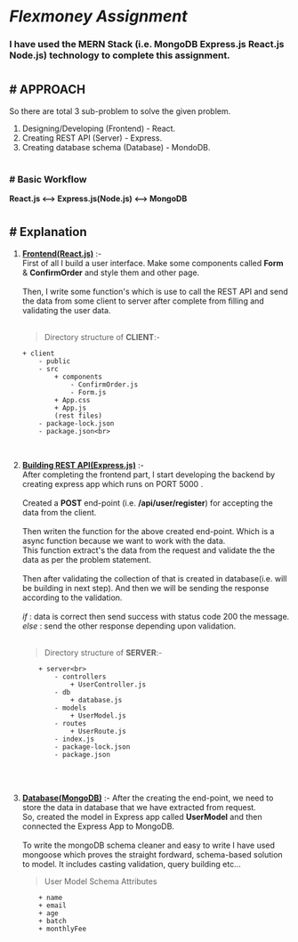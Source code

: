 ﻿# _Flexmoney Assignment_

### I have used the MERN Stack (i.e. MongoDB Express.js React.js Node.js) technology to complete this assignment.

#

## **# APPROACH**

So there are total 3 sub-problem to solve the given problem.

1. Designing/Developing (Frontend) - React.
2. Creating REST API (Server) - Express.
3. Creating database schema (Database) - MondoDB.

#

### # Basic Workflow

**React.js <--> Express.js(Node.js) <--> MongoDB**

#

## **# Explanation**

1.  **<ins>Frontend(React.js)</ins>** :-  
    First of all I build a user interface. Make some components called **Form** & **ConfirmOrder** and style them and other page.<br><br>
    Then, I write some function's which is use to call the REST API and send the data from some client to server after complete from filling and validating the user data.
<br><br> 
    > Directory structure of **CLIENT**:-<br>

        + client
            - public
            - src 
                + components
                    - ConfirmOrder.js
                    - Form.js
                + App.css
                + App.js
                (rest files)
            - package-lock.json
            - package.json<br>
    <br>

2.  **<ins>Building REST API(Express.js)</ins>** :-  
    After completing the frontend part, I start developing the backend by creating express app which runs on PORT 5000 .<br><br>
    Created a **POST** end-point (i.e. **/api/user/register**) for accepting the data from the client.
    <br><br>
    Then writen the function for the above created end-point. Which is a async function because we want to work with the data. <br>
    This function extract's the data from the request and validate the the data as per the problem statement.<br> <br>
    Then after validating the collection of that is created in database(i.e. will be building in next step).
    And then we will be sending the response according to the validation.<br><br>
    _if_ : data is correct then send success with status code 200 the message.<br>
    _else_ : send the other response depending upon validation.<br><br>

    > Directory structure of **SERVER**:-

            + server<br>
                - controllers
                    + UserController.js
                - db
                    + database.js
                - models
                    + UserModel.js
                - routes
                    + UserRoute.js
                - index.js
                - package-lock.json
                - package.json

<br>
<br>

3.  **<ins>Database(MongoDB)</ins>** :-
    After the creating the end-point, we need to store the data in database that we have extracted from request.<br>
    So, created the model in Express app called **UserModel** and then connected the Express App to MongoDB.<br><br>
    To write the mongoDB schema cleaner and easy to write I have used mongoose which proves the straight fordward, schema-based solution to model. It includes casting validation, query building etc... <br>

    > User Model Schema Attributes

            + name
            + email
            + age
            + batch
            + monthlyFee
